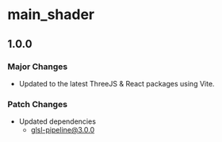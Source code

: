 # main_shader

## 1.0.0

### Major Changes

- Updated to the latest ThreeJS & React packages using Vite.

### Patch Changes

- Updated dependencies
  - glsl-pipeline@3.0.0

